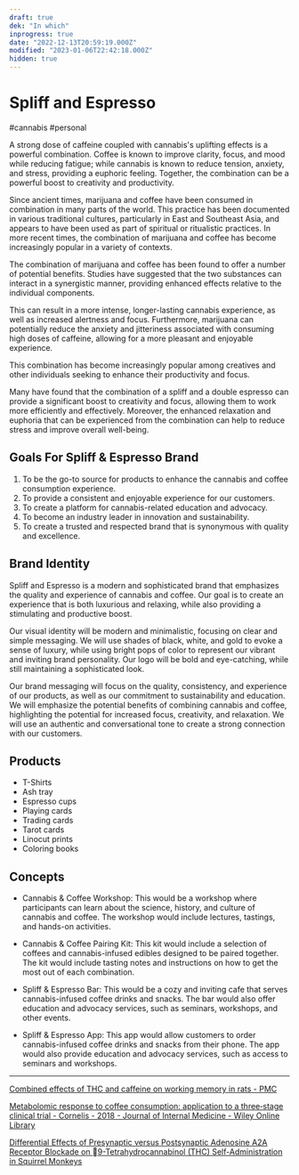 ```yaml
---
draft: true
dek: "In which"
inprogress: true
date: "2022-12-13T20:59:19.000Z"
modified: "2023-01-06T22:42:18.000Z"
hidden: true
---
```

# Spliff and Espresso

#cannabis #personal 

A strong dose of caffeine coupled with cannabis's uplifting effects is a powerful combination. Coffee is known to improve clarity, focus, and mood while reducing fatigue; while cannabis is known to reduce tension, anxiety, and stress, providing a euphoric feeling. Together, the combination can be a powerful boost to creativity and productivity.

Since ancient times, marijuana and coffee have been consumed in combination in many parts of the world. This practice has been documented in various traditional cultures, particularly in East and Southeast Asia, and appears to have been used as part of spiritual or ritualistic practices. In more recent times, the combination of marijuana and coffee has become increasingly popular in a variety of contexts.

The combination of marijuana and coffee has been found to offer a number of potential benefits. Studies have suggested that the two substances can interact in a synergistic manner, providing enhanced effects relative to the individual components. 

This can result in a more intense, longer-lasting cannabis experience, as well as increased alertness and focus. Furthermore, marijuana can potentially reduce the anxiety and jitteriness associated with consuming high doses of caffeine, allowing for a more pleasant and enjoyable experience.

This combination has become increasingly popular among creatives and other individuals seeking to enhance their productivity and focus. 

Many have found that the combination of a spliff and a double espresso can provide a significant boost to creativity and focus, allowing them to work more efficiently and effectively. Moreover, the enhanced relaxation and euphoria that can be experienced from the combination can help to reduce stress and improve overall well-being.

## Goals For Spliff & Espresso Brand
1. To be the go-to source for products to enhance the cannabis and coffee consumption experience.
2. To provide a consistent and enjoyable experience for our customers. 
3. To create a platform for cannabis-related education and advocacy. 
4. To become an industry leader in innovation and sustainability. 
5. To create a trusted and respected brand that is synonymous with quality and excellence.

## Brand Identity

Spliff and Espresso is a modern and sophisticated brand that emphasizes the quality and experience of cannabis and coffee. Our goal is to create an experience that is both luxurious and relaxing, while also providing a stimulating and productive boost. 

Our visual identity will be modern and minimalistic, focusing on clear and simple messaging. We will use shades of black, white, and gold to evoke a sense of luxury, while using bright pops of color to represent our vibrant and inviting brand personality. Our logo will be bold and eye-catching, while still maintaining a sophisticated look. 

Our brand messaging will focus on the quality, consistency, and experience of our products, as well as our commitment to sustainability and education. We will emphasize the potential benefits of combining cannabis and coffee, highlighting the potential for increased focus, creativity, and relaxation. We will use an authentic and conversational tone to create a strong connection with our customers.

## Products
- T-Shirts
- Ash tray
- Espresso cups
- Playing cards
- Trading cards
- Tarot cards
- Linocut prints
- Coloring books

## Concepts
- Cannabis & Coffee Workshop: This would be a workshop where participants can learn about the science, history, and culture of cannabis and coffee. The workshop would include lectures, tastings, and hands-on activities.

- Cannabis & Coffee Pairing Kit: This kit would include a selection of coffees and cannabis-infused edibles designed to be paired together. The kit would include tasting notes and instructions on how to get the most out of each combination.

- Spliff & Espresso Bar: This would be a cozy and inviting cafe that serves cannabis-infused coffee drinks and snacks. The bar would also offer education and advocacy services, such as seminars, workshops, and other events. 

- Spliff & Espresso App: This app would allow customers to order cannabis-infused coffee drinks and snacks from their phone. The app would also provide education and advocacy services, such as access to seminars and workshops.

---

[Combined effects of THC and caffeine on working memory in rats - PMC](https://www.ncbi.nlm.nih.gov/pmc/articles/PMC3423236/)

[Metabolomic response to coffee consumption: application to a three‐stage clinical trial - Cornelis - 2018 - Journal of Internal Medicine - Wiley Online Library](https://onlinelibrary.wiley.com/doi/full/10.1111/joim.12737?identityKey=fa847b7f-5e49-4cfc-b134-4003acd2234f&regionCode=US-NY&wol1URL=%2Fdoi%2F10.1111%2Fjoim.12737%2Ffull)

[Differential Effects of Presynaptic versus Postsynaptic Adenosine A2A Receptor Blockade on 9-Tetrahydrocannabinol (THC) Self-Administration in Squirrel Monkeys](https://www.jneurosci.org/content/jneuro/34/19/6480.full.pdf)